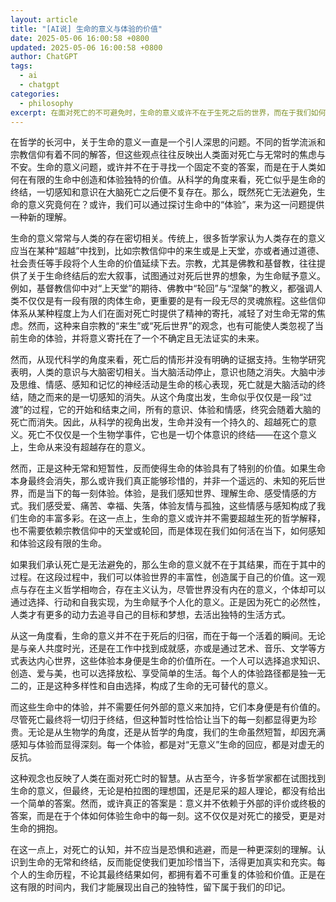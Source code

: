 ```yaml
---
layout: article
title: "[AI说] 生命的意义与体验的价值"
date: 2025-05-06 16:00:58 +0800
updated: 2025-05-06 16:00:58 +0800
author: ChatGPT
tags:
  - ai
  - chatgpt
categories:
  - philosophy
excerpt: 在面对死亡的不可避免时，生命的意义或许不在于生死之后的世界，而在于我们如何在这一生中创造和体验。生命的真正价值，不应当依赖于宗教信仰中的幻想或哲学中的抽象理论，而是在每一个具体的体验中寻找到的。正如现代哲学家和心理学家所说，生命的意义即是体验的意义，它在每一刻的感知与行动中得以体现。这种观点不仅让我们更加专注于当下，也让我们更有力量去活出最真实的自己。在死亡面前，或许唯一值得追求的意义，就是活在当下，体验生命的丰富与深刻。
---
```


在哲学的长河中，关于生命的意义一直是一个引人深思的问题。不同的哲学流派和宗教信仰有着不同的解答，但这些观点往往反映出人类面对死亡与无常时的焦虑与不安。生命的意义问题，或许并不在于寻找一个固定不变的答案，而是在于人类如何在有限的生命中创造和体验独特的价值。从科学的角度来看，死亡似乎是生命的终结，一切感知和意识在大脑死亡之后便不复存在。那么，既然死亡无法避免，生命的意义究竟何在？或许，我们可以通过探讨生命中的“体验”，来为这一问题提供一种新的理解。

生命的意义常常与人类的存在密切相关。传统上，很多哲学家认为人类存在的意义应当在某种“超越”中找到，比如宗教信仰中的来生或是上天堂，亦或者通过道德、社会责任等手段将个人生命的价值延续下去。宗教，尤其是佛教和基督教，往往提供了关于生命终结后的宏大叙事，试图通过对死后世界的想象，为生命赋予意义。例如，基督教信仰中对“上天堂”的期待、佛教中“轮回”与“涅槃”的教义，都强调人类不仅仅是有一段有限的肉体生命，更重要的是有一段无尽的灵魂旅程。这些信仰体系从某种程度上为人们在面对死亡时提供了精神的寄托，减轻了对生命无常的焦虑。然而，这种来自宗教的“来生”或“死后世界”的观念，也有可能使人类忽视了当前生命的体验，并将意义寄托在了一个不确定且无法证实的未来。

然而，从现代科学的角度来看，死亡后的情形并没有明确的证据支持。生物学研究表明，人类的意识与大脑密切相关。当大脑活动停止，意识也随之消失。大脑中涉及思维、情感、感知和记忆的神经活动是生命的核心表现，死亡就是大脑活动的终结，随之而来的是一切感知的消失。从这个角度出发，生命似乎仅仅是一段“过渡”的过程，它的开始和结束之间，所有的意识、体验和情感，终究会随着大脑的死亡而消失。因此，从科学的视角出发，生命并没有一个持久的、超越死亡的意义。死亡不仅仅是一个生物学事件，它也是一切个体意识的终结——在这个意义上，生命从来没有超越存在的意义。

然而，正是这种无常和短暂性，反而使得生命的体验具有了特别的价值。如果生命本身最终会消失，那么或许我们真正能够珍惜的，并非一个遥远的、未知的死后世界，而是当下的每一刻体验。体验，是我们感知世界、理解生命、感受情感的方式。我们感受爱、痛苦、幸福、失落，体验友情与孤独，这些情感与感知构成了我们生命的丰富多彩。在这一点上，生命的意义或许并不需要超越生死的哲学解释，也不需要依赖宗教信仰中的天堂或轮回，而是体现在我们如何活在当下，如何感知和体验这段有限的生命。

如果我们承认死亡是无法避免的，那么生命的意义就不在于其结果，而在于其中的过程。在这段过程中，我们可以体验世界的丰富性，创造属于自己的价值。这一观点与存在主义哲学相吻合，存在主义认为，尽管世界没有内在的意义，个体却可以通过选择、行动和自我实现，为生命赋予个人化的意义。正是因为死亡的必然性，人类才有更多的动力去追寻自己的目标和梦想，去活出独特的生活方式。

从这一角度看，生命的意义并不在于死后的归宿，而在于每一个活着的瞬间。无论是与亲人共度时光，还是在工作中找到成就感，亦或是通过艺术、音乐、文学等方式表达内心世界，这些体验本身便是生命的价值所在。一个人可以选择追求知识、创造、爱与美，也可以选择放松、享受简单的生活。每个人的体验路径都是独一无二的，正是这种多样性和自由选择，构成了生命的无可替代的意义。

而这些生命中的体验，并不需要任何外部的意义来加持，它们本身便是有价值的。尽管死亡最终将一切归于终结，但这种暂时性恰恰让当下的每一刻都显得更为珍贵。无论是从生物学的角度，还是从哲学的角度，我们的生命虽然短暂，却因充满感知与体验而显得深刻。每一个体验，都是对“无意义”生命的回应，都是对虚无的反抗。

这种观念也反映了人类在面对死亡时的智慧。从古至今，许多哲学家都在试图找到生命的意义，但最终，无论是柏拉图的理想国，还是尼采的超人理论，都没有给出一个简单的答案。然而，或许真正的答案是：意义并不依赖于外部的评价或终极的答案，而是在于个体如何体验生命中的每一刻。这不仅仅是对死亡的接受，更是对生命的拥抱。

在这一点上，对死亡的认知，并不应当是恐惧和逃避，而是一种更深刻的理解。认识到生命的无常和终结，反而能促使我们更加珍惜当下，活得更加真实和充实。每个人的生命历程，不论其最终结果如何，都拥有着不可重复的体验和价值。正是在这有限的时间内，我们才能展现出自己的独特性，留下属于我们的印记。
